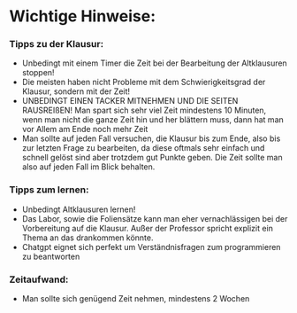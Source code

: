 # Wichtige Hinweise:

### Tipps zu der Klausur: 
- Unbedingt mit einem Timer die Zeit bei der Bearbeitung der Altklausuren stoppen!
- Die meisten haben nicht Probleme mit dem Schwierigkeitsgrad der Klausur, sondern mit der Zeit!
- UNBEDINGT EINEN TACKER MITNEHMEN UND DIE SEITEN RAUSREIßEN! Man spart sich sehr viel Zeit mindestens 10 Minuten, wenn man nicht die ganze Zeit hin und her blättern muss, dann hat man vor Allem am Ende noch mehr Zeit
- Man sollte auf jeden Fall versuchen, die Klausur bis zum Ende, also bis zur letzten Frage zu bearbeiten, da diese oftmals sehr einfach und schnell gelöst sind aber trotzdem gut Punkte geben. Die Zeit sollte man also auf jeden Fall im Blick behalten.
  
### Tipps zum lernen:
- Unbedingt Altklausuren lernen!
- Das Labor, sowie die Foliensätze kann man eher vernachlässigen bei der Vorbereitung auf die Klausur. Außer der Professor spricht explizit ein Thema an das drankommen könnte.
- Chatgpt eignet sich perfekt um Verständnisfragen zum programmieren zu beantworten

### Zeitaufwand: 
- Man sollte sich genügend Zeit nehmen, mindestens 2 Wochen

 



